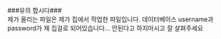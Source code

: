 ###유의 합시다### <br>
제가 올리는 파일은 제가 집에서 작업한 파일입니다. 데이터베이스 username과 password가 제 집걸로 되어있습니다...
안된다고 하지마시고 잘 살펴주세요